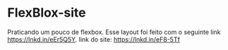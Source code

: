 # FlexBlox-site

Praticando um pouco de flexbox. Esse layout foi feito com o seguinte link https://lnkd.in/eEr5Q5Y.
link do site:
https://lnkd.in/eF8-5Tf
